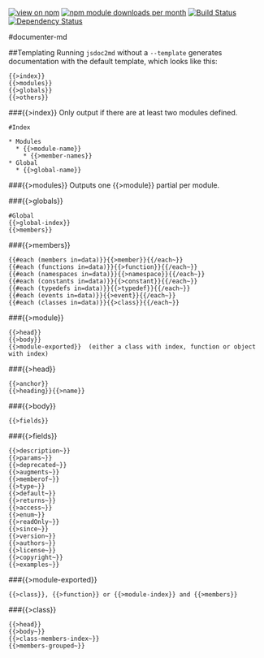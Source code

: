 [![view on npm](http://img.shields.io/npm/v/documenter-md.svg)](https://www.npmjs.org/package/documenter-md)
[![npm module downloads per month](http://img.shields.io/npm/dm/documenter-md.svg)](https://www.npmjs.org/package/documenter-md)
[![Build Status](https://travis-ci.org/75lb/documenter-md.svg?branch=master)](https://travis-ci.org/75lb/documenter-md)
[![Dependency Status](https://david-dm.org/75lb/documenter-md.svg)](https://david-dm.org/75lb/documenter-md)

#documenter-md


##Templating
Running `jsdoc2md` without a `--template` generates documentation with the default template, which looks like this:

    {{>index}}
    {{>modules}}
    {{>globals}}
    {{>others}}
    
###{{>index}}
Only output if there are at least two modules defined. 

    #Index
    
    * Modules
      * {{>module-name}}
        * {{>member-names}}
    * Global
      * {{>global-name}}

###{{>modules}}
Outputs one {{>module}} partial per module.

###{{>globals}}

    #Global
    {{>global-index}}
    {{>members}}

###{{>members}}

    {{#each (members in=data)}}{{>member}}{{/each~}}
    {{#each (functions in=data)}}{{>function}}{{/each~}}
    {{#each (namespaces in=data)}}{{>namespace}}{{/each~}}
    {{#each (constants in=data)}}{{>constant}}{{/each~}}
    {{#each (typedefs in=data)}}{{>typedef}}{{/each~}}
    {{#each (events in=data)}}{{>event}}{{/each~}}
    {{#each (classes in=data)}}{{>class}}{{/each~}}

###{{>module}}

    {{>head}}
    {{>body}}
    {{>module-exported}}  (either a class with index, function or object with index)

###{{>head}}

    {{>anchor}}
    {{>heading}}{{>name}}
    
###{{>body}}

    {{>fields}}
    
###{{>fields}}

    {{>description~}}
    {{>params~}}
    {{>deprecated~}}
    {{>augments~}}
    {{>memberof~}}
    {{>type~}}
    {{>default~}}
    {{>returns~}}
    {{>access~}}
    {{>enum~}}
    {{>readOnly~}}
    {{>since~}}
    {{>version~}}
    {{>authors~}}
    {{>license~}}
    {{>copyright~}}
    {{>examples~}}

###{{>module-exported}}

    {{>class}}, {{>function}} or {{>module-index}} and {{>members}}

###{{>class}}

    {{>head}}
    {{>body~}}
    {{>class-members-index~}}
    {{>members-grouped~}}